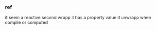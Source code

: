 ### ref

it seem a reactive second wrapp 
it has a property value 
it unwrapp when complie or computed